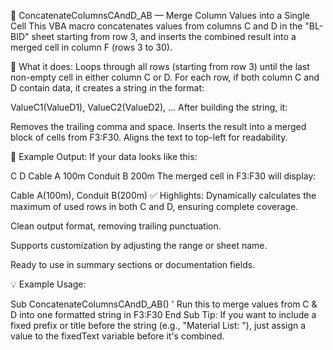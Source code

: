 🔗 ConcatenateColumnsCAndD_AB — Merge Column Values into a Single Cell
This VBA macro concatenates values from columns C and D in the "BL-BID" sheet starting from row 3, and inserts the combined result into a merged cell in column F (rows 3 to 30).

🔹 What it does:
Loops through all rows (starting from row 3) until the last non-empty cell in either column C or D.
For each row, if both column C and D contain data, it creates a string in the format:

ValueC1(ValueD1), ValueC2(ValueD2), ...
After building the string, it:

Removes the trailing comma and space.
Inserts the result into a merged block of cells from F3:F30.
Aligns the text to top-left for readability.

🧾 Example Output:
If your data looks like this:


C	D
Cable A	100m
Conduit B	200m
The merged cell in F3:F30 will display:


Cable A(100m), Conduit B(200m)
✅ Highlights:
Dynamically calculates the maximum of used rows in both C and D, ensuring complete coverage.

Clean output format, removing trailing punctuation.

Supports customization by adjusting the range or sheet name.

Ready to use in summary sections or documentation fields.

💡 Example Usage:

Sub ConcatenateColumnsCAndD_AB()
    ' Run this to merge values from C & D into one formatted string in F3:F30
End Sub
Tip: If you want to include a fixed prefix or title before the string (e.g., "Material List: "), just assign a value to the fixedText variable before it's combined.


